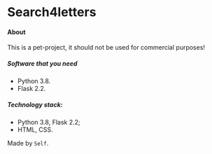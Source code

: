 # **Search4letters**

#### About
This is a pet-project, it should not be used for commercial purposes!

##### Software that you need
* Python 3.8.
* Flask 2.2.

##### Technology stack:
* Python 3.8, Flask 2.2;
* HTML, CSS.

Made by `Self`.